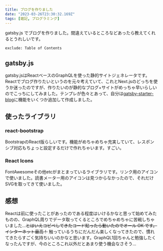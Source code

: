 ```yaml
---
title: ブログを作りました
date: "2023-03-26T23:30:32.169Z"
tags: [雑記, プログラミング]
---
```


gatsby.js でブログを作りました。間違えているところなどあったら教えてくれるとうれしいです。

```toc
exclude: Table of Contents
```

## gatsby.js

gatsby.jsはReactベースのGraphQLを使った静的サイトジェネレータです。Reactでブログ作りたいというのを元々考えていて、これとNext.jsのどっちを使うか迷ったのですが、作りたいのが静的なブログ+サイトがめっちゃ早いらしいのでこっちにしてみました。テンプレが色々とあって、自分は[gatsby-starter-blog](https://www.gatsbyjs.com/starters/gatsbyjs/gatsby-starter-blog)に機能をいくつか追加して作成しました。

## 使ったライブラリ 

### react-bootstrap

BootstrapのReact版らしいです。機能がめちゃめちゃ充実していて、レスポンシブ対応もちょっと設定するだけで作れちゃいます。すごい。

### React Icons

FontAwesomeその他etcがまとまっているライブラリです。リンク用のアイコンで使いました。読書メーター用のアイコンは見つからなかったので、それだけSVGを取ってきて使いました。

## 感想

Reactは前に使ったことがあったのである程度はいけるかなと思って始めてみたものの、GraphQL周りでデータ取ってくるところでめちゃめちゃに苦戦しちゃいました...~~とはいえコピペしてきたコード貼ったら動いたのでオール OK です。インターネット最高！~~ 触っているうちにだんだん楽しくなってきたので、慣れてきたらすごく気持ちいいのかなと思います。GraphQL1回ちゃんと勉強したくなったんですが、今のところこれ以外だとあまり使う機会なさそう...
